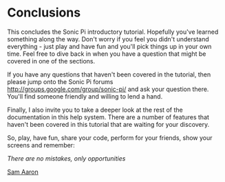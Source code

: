 # Conclusions

This concludes the Sonic Pi introductory tutorial. Hopefully you've
learned something along the way. Don't worry if you feel you didn't
understand everything - just play and have fun and you'll pick things up
in your own time. Feel free to dive back in when you have a question that
might be covered in one of the sections.

If you have any questions that haven't been covered in the tutorial,
then please jump onto the Sonic Pi forums <a
href="http://groups.google.com/group/sonic-pi/">http://groups.google.com/group/sonic-pi/</a>
and ask your question there. You'll find someone friendly and willing to
lend a hand.

Finally, I also invite you to take a deeper look at the rest of the
documentation in this help system. There are a number of features that
haven't been covered in this tutorial that are waiting for your
discovery.

So, play, have fun, share your code, perform for your friends, show your
screens and remember:

*There are no mistakes, only opportunities*

[Sam Aaron](http://twitter.com/samaaron)
